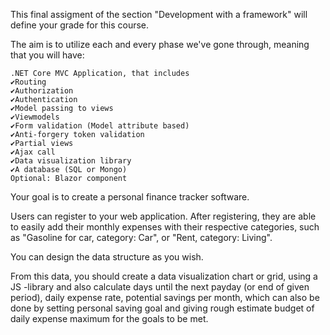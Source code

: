 ﻿This final assigment of the section "Development with a framework" will define your grade for this course.

The aim is to utilize each and every phase we've gone through, meaning that you will have:

    .NET Core MVC Application, that includes
    ✔️Routing
    ✔️Authorization
    ✔️Authentication
    ✔️Model passing to views
    ✔️Viewmodels
    ✔️Form validation (Model attribute based)
    ✔️Anti-forgery token validation
    ✔️Partial views
    ✔️Ajax call
    ✔️Data visualization library
    ✔️A database (SQL or Mongo)
    Optional: Blazor component

Your goal is to create a personal finance tracker software.

Users can register to your web application. After registering, they are able to easily add their monthly expenses
with their respective categories, such as "Gasoline for car, category: Car", or "Rent, category: Living".

You can design the data structure as you wish.

From this data, you should create a data visualization chart or grid, using a JS -library and also calculate days
until the next payday (or end of given period), daily expense rate, potential savings per month, which can also be
done by setting personal saving goal and giving rough estimate budget of daily expense maximum for the goals to be met.
